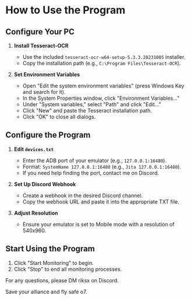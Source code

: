 # How to Use the Program

## Configure Your PC

1. **Install Tesseract-OCR**  
   - Use the included `tesseract-ocr-w64-setup-5.3.3.20231005` installer.
   - Copy the installation path (e.g., `C:\Program Files\Tesseract-OCR`).

2. **Set Environment Variables**  
   - Open "Edit the system environment variables" (press Windows Key and search for it).
   - In the System Properties window, click "Environment Variables..."
   - Under "System variables," select "Path" and click "Edit..."
   - Click "New" and paste the Tesseract installation path.
   - Click "OK" to close all dialogs.

## Configure the Program

1. **Edit `devices.txt`**  
   - Enter the ADB port of your emulator (e.g., `127.0.0.1:16480`).
   - Format: `SystemName 127.0.0.1:16480` (e.g., `Jita 127.0.0.1:16480`).
   - If you need help finding the port, contact me on Discord.

2. **Set Up Discord Webhook**  
   - Create a webhook in the desired Discord channel.
   - Copy the webhook URL and paste it into the appropriate TXT file.

3. **Adjust Resolution**  
   - Ensure your emulator is set to Mobile mode with a resolution of 540x960.

## Start Using the Program

1. Click "Start Monitoring" to begin.
2. Click "Stop" to end all monitoring processes.

For any questions, please DM riksx on Discord.

Save your alliance and fly safe o7.
